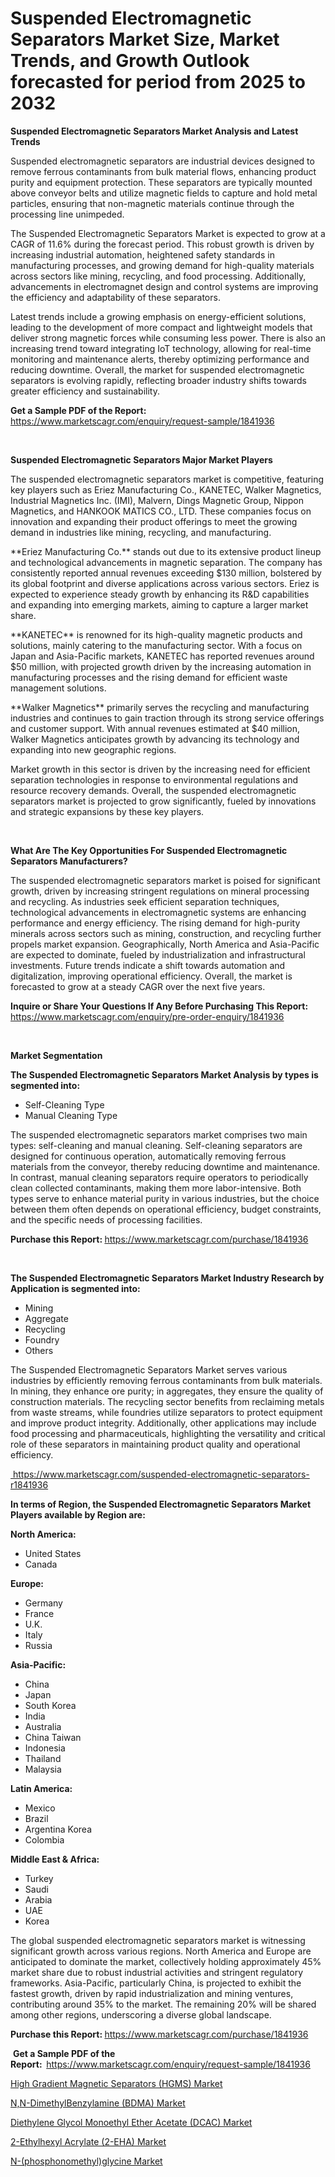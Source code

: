 <p><h1>Suspended Electromagnetic Separators Market Size, Market Trends, and Growth Outlook forecasted for period from 2025 to 2032</h1></p><p><strong>Suspended Electromagnetic Separators Market Analysis and Latest Trends</strong></p>
<p><p>Suspended electromagnetic separators are industrial devices designed to remove ferrous contaminants from bulk material flows, enhancing product purity and equipment protection. These separators are typically mounted above conveyor belts and utilize magnetic fields to capture and hold metal particles, ensuring that non-magnetic materials continue through the processing line unimpeded.</p><p>The Suspended Electromagnetic Separators Market is expected to grow at a CAGR of 11.6% during the forecast period. This robust growth is driven by increasing industrial automation, heightened safety standards in manufacturing processes, and growing demand for high-quality materials across sectors like mining, recycling, and food processing. Additionally, advancements in electromagnet design and control systems are improving the efficiency and adaptability of these separators.</p><p>Latest trends include a growing emphasis on energy-efficient solutions, leading to the development of more compact and lightweight models that deliver strong magnetic forces while consuming less power. There is also an increasing trend toward integrating IoT technology, allowing for real-time monitoring and maintenance alerts, thereby optimizing performance and reducing downtime. Overall, the market for suspended electromagnetic separators is evolving rapidly, reflecting broader industry shifts towards greater efficiency and sustainability.</p></p>
<p><strong>Get a Sample PDF of the Report:&nbsp;</strong> <a href="https://www.marketscagr.com/enquiry/request-sample/1841936?utm_campaign=2106&utm_medium=2&utm_source=Github&utm_content=ia&utm_term=26032025&utm_id=suspended-electromagnetic-separators">https://www.marketscagr.com/enquiry/request-sample/1841936</a></p>
<p>&nbsp;</p>
<p><strong>Suspended Electromagnetic Separators Major Market Players</strong></p>
<p><p>The suspended electromagnetic separators market is competitive, featuring key players such as Eriez Manufacturing Co., KANETEC, Walker Magnetics, Industrial Magnetics Inc. (IMI), Malvern, Dings Magnetic Group, Nippon Magnetics, and HANKOOK MATICS CO., LTD. These companies focus on innovation and expanding their product offerings to meet the growing demand in industries like mining, recycling, and manufacturing.</p><p>**Eriez Manufacturing Co.** stands out due to its extensive product lineup and technological advancements in magnetic separation. The company has consistently reported annual revenues exceeding $130 million, bolstered by its global footprint and diverse applications across various sectors. Eriez is expected to experience steady growth by enhancing its R&D capabilities and expanding into emerging markets, aiming to capture a larger market share.</p><p>**KANETEC** is renowned for its high-quality magnetic products and solutions, mainly catering to the manufacturing sector. With a focus on Japan and Asia-Pacific markets, KANETEC has reported revenues around $50 million, with projected growth driven by the increasing automation in manufacturing processes and the rising demand for efficient waste management solutions.</p><p>**Walker Magnetics** primarily serves the recycling and manufacturing industries and continues to gain traction through its strong service offerings and customer support. With annual revenues estimated at $40 million, Walker Magnetics anticipates growth by advancing its technology and expanding into new geographic regions.</p><p>Market growth in this sector is driven by the increasing need for efficient separation technologies in response to environmental regulations and resource recovery demands. Overall, the suspended electromagnetic separators market is projected to grow significantly, fueled by innovations and strategic expansions by these key players.</p></p>
<p>&nbsp;</p>
<p><strong>What Are The Key Opportunities For Suspended Electromagnetic Separators Manufacturers?</strong></p>
<p><p>The suspended electromagnetic separators market is poised for significant growth, driven by increasing stringent regulations on mineral processing and recycling. As industries seek efficient separation techniques, technological advancements in electromagnetic systems are enhancing performance and energy efficiency. The rising demand for high-purity minerals across sectors such as mining, construction, and recycling further propels market expansion. Geographically, North America and Asia-Pacific are expected to dominate, fueled by industrialization and infrastructural investments. Future trends indicate a shift towards automation and digitalization, improving operational efficiency. Overall, the market is forecasted to grow at a steady CAGR over the next five years.</p></p>
<p><strong>Inquire or Share Your Questions If Any Before Purchasing This Report:</strong> <a href="https://www.marketscagr.com/enquiry/pre-order-enquiry/1841936?utm_campaign=2106&utm_medium=2&utm_source=Github&utm_content=ia&utm_term=26032025&utm_id=suspended-electromagnetic-separators">https://www.marketscagr.com/enquiry/pre-order-enquiry/1841936</a></p>
<p>&nbsp;</p>
<p><strong>Market Segmentation</strong></p>
<p><strong>The Suspended Electromagnetic Separators Market Analysis by types is segmented into:</strong></p>
<p><ul><li>Self-Cleaning Type</li><li>Manual Cleaning Type</li></ul></p>
<p><p>The suspended electromagnetic separators market comprises two main types: self-cleaning and manual cleaning. Self-cleaning separators are designed for continuous operation, automatically removing ferrous materials from the conveyor, thereby reducing downtime and maintenance. In contrast, manual cleaning separators require operators to periodically clean collected contaminants, making them more labor-intensive. Both types serve to enhance material purity in various industries, but the choice between them often depends on operational efficiency, budget constraints, and the specific needs of processing facilities.</p></p>
<p><strong>Purchase this Report:&nbsp;</strong><a href="https://www.marketscagr.com/purchase/1841936?utm_campaign=2106&utm_medium=2&utm_source=Github&utm_content=ia&utm_term=26032025&utm_id=suspended-electromagnetic-separators">https://www.marketscagr.com/purchase/1841936</a></p>
<p>&nbsp;</p>
<p><strong>The Suspended Electromagnetic Separators Market Industry Research by Application is segmented into:</strong></p>
<p><ul><li>Mining</li><li>Aggregate</li><li>Recycling</li><li>Foundry</li><li>Others</li></ul></p>
<p><p>The Suspended Electromagnetic Separators Market serves various industries by efficiently removing ferrous contaminants from bulk materials. In mining, they enhance ore purity; in aggregates, they ensure the quality of construction materials. The recycling sector benefits from reclaiming metals from waste streams, while foundries utilize separators to protect equipment and improve product integrity. Additionally, other applications may include food processing and pharmaceuticals, highlighting the versatility and critical role of these separators in maintaining product quality and operational efficiency.</p></p>
<p><a href="https://www.marketscagr.com/suspended-electromagnetic-separators-r1841936?utm_campaign=2106&utm_medium=2&utm_source=Github&utm_content=ia&utm_term=26032025&utm_id=suspended-electromagnetic-separators">&nbsp;https://www.marketscagr.com/suspended-electromagnetic-separators-r1841936</a></p>
<p><strong>In terms of Region, the Suspended Electromagnetic Separators Market Players available by Region are:</strong></p>
<p>
    <p> <strong> North America: </strong>
        <ul>
            <li>United States</li>
            <li>Canada</li>
        </ul>
        </p> 
    <p> <strong> Europe: </strong>
        <ul>
            <li>Germany</li>
            <li>France</li>
            <li>U.K.</li>
            <li>Italy</li>
            <li>Russia</li>
        </ul>
        </p> 
    <p> <strong> Asia-Pacific: </strong>
        <ul>
            <li>China</li>
            <li>Japan</li>
            <li>South Korea</li>
            <li>India</li>
            <li>Australia</li>
            <li>China Taiwan</li>
            <li>Indonesia</li>
            <li>Thailand</li>
            <li>Malaysia</li>
        </ul>
        </p> 
    <p> <strong> Latin America: </strong>
        <ul>
            <li>Mexico</li>
            <li>Brazil</li>
            <li>Argentina Korea</li>
            <li>Colombia</li>
        </ul>
        </p> 
    <p> <strong> Middle East & Africa: </strong>
        <ul>
            <li>Turkey</li>
            <li>Saudi</li>
            <li>Arabia</li>
            <li>UAE</li>
            <li>Korea</li>
        </ul>
    </p>
    </p>
<p><p>The global suspended electromagnetic separators market is witnessing significant growth across various regions. North America and Europe are anticipated to dominate the market, collectively holding approximately 45% market share due to robust industrial activities and stringent regulatory frameworks. Asia-Pacific, particularly China, is projected to exhibit the fastest growth, driven by rapid industrialization and mining ventures, contributing around 35% to the market. The remaining 20% will be shared among other regions, underscoring a diverse global landscape.</p></p>
<p><strong>Purchase this Report: </strong><a href="https://www.marketscagr.com/purchase/1841936?utm_campaign=2106&utm_medium=2&utm_source=Github&utm_content=ia&utm_term=26032025&utm_id=suspended-electromagnetic-separators">https://www.marketscagr.com/purchase/1841936</a></p>
<p>&nbsp;<strong>Get a Sample PDF of the Report:&nbsp;&nbsp;</strong><a href="https://www.marketscagr.com/enquiry/request-sample/1841936?utm_campaign=2106&utm_medium=2&utm_source=Github&utm_content=ia&utm_term=26032025&utm_id=suspended-electromagnetic-separators">https://www.marketscagr.com/enquiry/request-sample/1841936</a></p>
<p><strong></strong></p>
<p><p><a href="https://github.com/ranewknaller/Market-Research-Report-List-1/blob/main/high-gradient-magnetic-separators-hgms-market.md?utm_campaign=2106&utm_medium=2&utm_source=Github&utm_content=ia&utm_term=26032025&utm_id=suspended-electromagnetic-separators">High Gradient Magnetic Separators (HGMS) Market</a></p><p><a href="https://github.com/rogetspate12/Market-Research-Report-List-1/blob/main/nn-dimethylbenzylamine-bdma-market.md?utm_campaign=2106&utm_medium=2&utm_source=Github&utm_content=ia&utm_term=26032025&utm_id=suspended-electromagnetic-separators">N,N-DimethylBenzylamine (BDMA) Market</a></p><p><a href="https://github.com/nxauwedaroui2/Market-Research-Report-List-1/blob/main/diethylene-glycol-monoethyl-ether-acetate-dcac-market.md?utm_campaign=2106&utm_medium=2&utm_source=Github&utm_content=ia&utm_term=26032025&utm_id=suspended-electromagnetic-separators">Diethylene Glycol Monoethyl Ether Acetate (DCAC) Market</a></p><p><a href="https://github.com/iontahoehlct/Market-Research-Report-List-1/blob/main/2-ethylhexyl-acrylate-2-eha-market.md?utm_campaign=2106&utm_medium=2&utm_source=Github&utm_content=ia&utm_term=26032025&utm_id=suspended-electromagnetic-separators">2-Ethylhexyl Acrylate (2-EHA) Market</a></p><p><a href="https://github.com/sahoolipko6f/Market-Research-Report-List-1/blob/main/n-phosphonomethylglycine-market.md?utm_campaign=2106&utm_medium=2&utm_source=Github&utm_content=ia&utm_term=26032025&utm_id=suspended-electromagnetic-separators">N-(phosphonomethyl)glycine Market</a></p></p>